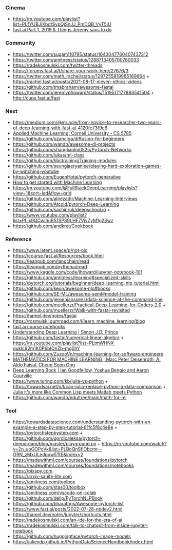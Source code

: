 ### Cinema

- https://m.youtube.com/playlist?list=PLfYUBJiXbdtSvpQjSnJJ_PmDQB_VyT5iU
- [fast.ai Part 1, 2019 & Things Jeremy says to do](https://m.youtube.com/playlist?list=PLLvvXm0q8zUanHURpzuEVEyBD0aYsRVX6)

### Community

- https://twitter.com/sugam110795/status/1643047760407437312
- https://twitter.com/amitness/status/1288713405700780033
- https://radekosmulski.com/twitter-threads
- https://forums.fast.ai/t/share-your-work-here/27676/3
- https://twitter.com/math_rachel/status/1297255819965169664 + https://rachel.fast.ai/posts/2021-08-17-eleven-ethics-videos
- https://github.com/tmabraham/awesome-fastai
- https://twitter.com/jeremyphoward/status/1519517177883541504 + http://cups.fast.ai/fast

### Next

- https://medium.com/@mr.acle/from-novice-to-researcher-two-years-of-deep-learning-with-fast-ai-4120fc73f9c6
- [Applied Machine Learning: Cornell University - CS 5785](https://kuleshov-group.github.io/aml-website)
- https://github.com/ozanciga/diffusion-for-beginners
- https://github.com/wandb/awesome-dl-projects
- https://github.com/shanglianlm0525/PyTorch-Networks
- https://github.com/lukas/ml-class
- https://github.com/hbctraining/Training-modules
- https://github.com/seungjaeryanlee/playing-hard-exploration-games-by-watching-youtube
- https://github.com/EugenHotaj/pytorch-generative
- [How to get started with Machine Learning](https://m.youtube.com/watch?v=7q_OJvQQ7vY&list=PLBoQnSflObcmr--O9N_zMxULedpuw5TtE)
- https://m.youtube.com/@FullStackDeepLearning/playlists?view=1&sort=lad&flow=grid
- https://github.com/alirezadir/Machine-Learning-Interviews
- https://github.com/Atcold/pytorch-Deep-Learning
- https://github.com/sachinruk/deepschool.io + https://www.youtube.com/playlist?list=PLIx9QCwIhuRS1SPS9LHF7VjvZyM1g2Swz
- https://github.com/andkret/Cookbook

### Reference

- https://www.latent.space/p/not-old
- https://course.fast.ai/Resources/book.html
- https://leanpub.com/langchain/read
- https://leanpub.com/pythonai/read
- https://www.kaggle.com/code/jhoward/jupyter-notebook-101
- https://github.com/amitness/learning#specialized-skills
- https://pytorch.org/tutorials/beginner/deep_learning_nlp_tutorial.html
- https://github.com/keon/awesome-nlp#books
- https://github.com/SE-ML/awesome-seml#model-training
- https://github.com/jeroenjanssens/data-science-at-the-command-line
- https://github.com/muellerzr/Practical-Deep-Learning-for-Coders-2.0 + https://github.com/muellerzr/Walk-with-fastai-revisited
- https://hamel.dev/notes/fastai
- https://rosmulski.gumroad.com/l/learn_machine_learning/blog
- [fast.ai course notebooks](https://github.com/fastai/course22)
- [Understanding Deep Learning | Simon J.D. Prince](https://udlbook.github.io/udlbook)
- https://github.com/fastai/numerical-linear-algebra + https://m.youtube.com/playlist?list=PLtmWHNX-gukIc92m1K0P6bIOnZb-mg0hY
- https://github.com/ZuzooVn/machine-learning-for-software-engineers
- [MATHEMATICS FOR MACHINE LEARNING | Marc Peter Deisenroth, A. Aldo Faisal, Cheng Soon Ong](https://mml-book.github.io/book/mml-book.pdf)
- [Deep Learning Book | Ian Goodfellow, Yoshua Bengio and Aaron Courville](https://github.com/janishar/mit-deep-learning-book-pdf)
- https://www.turing.com/kb/julia-vs-python + https://towardsai.net/p/l/can-julia-replace-python-a-data-comparison + [Julia it's more like Common Lisp meets Matlab meets Python](https://wandb.ai/wandb_fc/gradient-dissent/reports/The-story-of-Fast-ai-why-Python-is-not-the-future-of-ML-with-Jeremy-Howard--Vmlldzo2MzM2MTc?galleryTag=gradient-dissent)
- https://github.com/wandb/edu/tree/main/math-for-ml

### Tool

- https://towardsdatascience.com/understanding-pytorch-with-an-example-a-step-by-step-tutorial-81fc5f8c4e8e + https://pytorchstepbystep.com + https://github.com/gordicaleksa/pytorch-deepdream/blob/master/playground.py + https://m.youtube.com/watch?v=2n_uoGOPoVk&list=PLBoQnSflObcmr--O9N_zMxULedpuw5TtE&index=2
- https://madewithml.com/courses/foundations/pytorch
- https://madewithml.com/courses/foundations/notebooks
- https://pixspy.com
- https://arxiv-sanity-lite.com
- https://amitness.com/toolbox
- https://github.com/stas00/toolbox
- https://amitness.com/vscode-on-colab
- https://github.com/delip/PyTorchNLPBook
- https://github.com/bharathgs/Awesome-pytorch-list
- https://www.fast.ai/posts/2022-07-28-nbdev2.html
- https://hamel.dev/notes/jupyter/shortcuts.html
- https://radekosmulski.com/an-ide-for-the-era-of-ai
- https://radekosmulski.com/talk-to-chatgpt-from-inside-jupyter-notebook
- https://github.com/huggingface/pytorch-image-models
- https://jakevdp.github.io/PythonDataScienceHandbook/index.html
